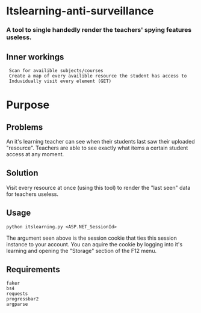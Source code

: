 # Itslearning-anti-surveillance
### A tool to single handedly render the teachers' spying features useless.
## Inner workings
```
 Scan for availible subjects/courses
 Create a map of every availible resource the student has access to
 Induvidually visit every element (GET)
```

# Purpose
## Problems
 An it's learning teacher can see when their students last saw their uploaded "resource".
 Teachers are able to see exactly what items a certain student access at any moment.
## Solution
 Visit every resource at once (using this tool) to render the "last seen" data for teachers useless.

## Usage
```
python itslearning.py <ASP.NET_SessionId>
```
 The argument seen above is the session cookie that ties this session instance to your account.
 You can aquire the cookie by logging into it's learning and opening the "Storage" section of the F12 menu.

## Requirements
```
faker
bs4
requests
progressbar2
argparse
```
